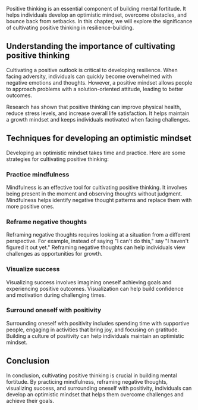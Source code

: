 
Positive thinking is an essential component of building mental fortitude. It helps individuals develop an optimistic mindset, overcome obstacles, and bounce back from setbacks. In this chapter, we will explore the significance of cultivating positive thinking in resilience-building.

Understanding the importance of cultivating positive thinking
-------------------------------------------------------------

Cultivating a positive outlook is critical to developing resilience. When facing adversity, individuals can quickly become overwhelmed with negative emotions and thoughts. However, a positive mindset allows people to approach problems with a solution-oriented attitude, leading to better outcomes.

Research has shown that positive thinking can improve physical health, reduce stress levels, and increase overall life satisfaction. It helps maintain a growth mindset and keeps individuals motivated when facing challenges.

Techniques for developing an optimistic mindset
-----------------------------------------------

Developing an optimistic mindset takes time and practice. Here are some strategies for cultivating positive thinking:

### Practice mindfulness

Mindfulness is an effective tool for cultivating positive thinking. It involves being present in the moment and observing thoughts without judgment. Mindfulness helps identify negative thought patterns and replace them with more positive ones.

### Reframe negative thoughts

Reframing negative thoughts requires looking at a situation from a different perspective. For example, instead of saying "I can't do this," say "I haven't figured it out yet." Reframing negative thoughts can help individuals view challenges as opportunities for growth.

### Visualize success

Visualizing success involves imagining oneself achieving goals and experiencing positive outcomes. Visualization can help build confidence and motivation during challenging times.

### Surround oneself with positivity

Surrounding oneself with positivity includes spending time with supportive people, engaging in activities that bring joy, and focusing on gratitude. Building a culture of positivity can help individuals maintain an optimistic mindset.

Conclusion
----------

In conclusion, cultivating positive thinking is crucial in building mental fortitude. By practicing mindfulness, reframing negative thoughts, visualizing success, and surrounding oneself with positivity, individuals can develop an optimistic mindset that helps them overcome challenges and achieve their goals.
